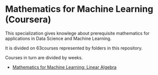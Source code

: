 # Mathematics for Machine Learning (Coursera)
This specialization gives knowlege about prerequisite mathematics for applications in Data Science and Machine Learning.

It is divided on 63courses represented by folders in this repository.

Courses in turn are divided by weeks.
* [Mathematics for Machine Learning: Linear Algebra](https://github.com/lizasaigina/Mathematics-for-Machine-Learning/tree/master/Linear%20Algebra)
